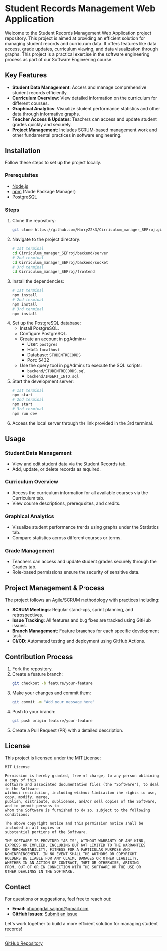 # Student Records Management Web Application

Welcome to the Student Records Management Web Application project repository. This project is aimed at providing an efficient solution for managing student records and curriculum data. It offers features like data access, grade updates, curriculum viewing, and data visualization through graphs. This project is a practical exercise in the software engineering process as part of our Software Engineering course.

## Key Features

- **Student Data Management**: Access and manage comprehensive student records efficiently.
- **Curriculum Overview**: View detailed information on the curriculum for different courses.
- **Graphical Analytics**: Visualize student performance statistics and other data through informative graphs.
- **Teacher Access & Updates**: Teachers can access and update student grades quickly and securely.
- **Project Management**: Includes SCRUM-based management work and other fundamental practices in software engineering.

## Installation

Follow these steps to set up the project locally.

### Prerequisites

- [Node.js](https://nodejs.org/)
- [npm](https://www.npmjs.com/) (Node Package Manager)
- [PostgreSQL](https://www.postgresql.org/)

### Steps

1. Clone the repository:
    ```sh
    git clone https://github.com/HarryZ2k3/Cirriculum_manager_SEProj.git
    ```
2. Navigate to the project directory:
    ```sh
    # 1st terminal
    cd Cirriculum_manager_SEProj/backend/server
    # 2nd terminal
    cd Cirriculum_manager_SEProj/backend/socket
    # 3rd terminal
    cd Cirriculum_manager_SEProj/frontend
    ```
3. Install the dependencies:
    ```sh
    # 1st terminal
    npm install
    # 2nd terminal
    npm install
    # 3rd terminal
    npm install
    ```
4. Set up the PostgreSQL database:
    - Install PostgreSQL.
    - Configure PostgreSQL.
    - Create an account in pgAdmin4:
      - User: `postgres`
      - Host: `localhost`
      - Database: `STUDENTRECORDS`
      - Port: 5432
    - Use the query tool in pgAdmin4 to execute the SQL scripts:
      - `backend/STUDENTRECORDS.sql`
      - `backend/INSERT_INTO.sql`
5. Start the development server:
    ```sh
    # 1st terminal
    npm start
    # 2nd terminal
    npm start
    # 3rd terminal
    npm run dev
    ```
6. Access the local server through the link provided in the 3rd terminal.

## Usage

### Student Data Management
- View and edit student data via the Student Records tab.
- Add, update, or delete records as required.

### Curriculum Overview
- Access the curriculum information for all available courses via the Curriculum tab.
- View course descriptions, prerequisites, and credits.

### Graphical Analytics
- Visualize student performance trends using graphs under the Statistics tab.
- Compare statistics across different courses or terms.

### Grade Management
- Teachers can access and update student grades securely through the Grades tab.
- Role-based permissions ensure the security of sensitive data.

## Project Management & Process

The project follows an Agile/SCRUM methodology with practices including:
- **SCRUM Meetings**: Regular stand-ups, sprint planning, and retrospectives.
- **Issue Tracking**: All features and bug fixes are tracked using GitHub issues.
- **Branch Management**: Feature branches for each specific development task.
- **CI/CD**: Automated testing and deployment using GitHub Actions.

## Contribution Process

1. Fork the repository.
2. Create a feature branch:
    ```sh
    git checkout -b feature/your-feature
    ```
3. Make your changes and commit them:
    ```sh
    git commit -m "Add your message here"
    ```
4. Push to your branch:
    ```sh
    git push origin feature/your-feature
    ```
5. Create a Pull Request (PR) with a detailed description.

## License

This project is licensed under the MIT License:

```
MIT License

Permission is hereby granted, free of charge, to any person obtaining a copy of this
software and associated documentation files (the "Software"), to deal in the Software
without restriction, including without limitation the rights to use, copy, modify, merge,
publish, distribute, sublicense, and/or sell copies of the Software, and to permit persons to
whom the Software is furnished to do so, subject to the following conditions:

The above copyright notice and this permission notice shall be included in all copies or
substantial portions of the Software.

THE SOFTWARE IS PROVIDED "AS IS", WITHOUT WARRANTY OF ANY KIND,
EXPRESS OR IMPLIED, INCLUDING BUT NOT LIMITED TO THE WARRANTIES
OF MERCHANTABILITY, FITNESS FOR A PARTICULAR PURPOSE AND
NONINFRINGEMENT. IN NO EVENT SHALL THE AUTHORS OR COPYRIGHT
HOLDERS BE LIABLE FOR ANY CLAIM, DAMAGES OR OTHER LIABILITY,
WHETHER IN AN ACTION OF CONTRACT, TORT OR OTHERWISE, ARISING
FROM, OUT OF OR IN CONNECTION WITH THE SOFTWARE OR THE USE OR
OTHER DEALINGS IN THE SOFTWARE.
```

## Contact

For questions or suggestions, feel free to reach out:
- **Email**: phuongdai.saigon@gmail.com
- **GitHub Issues**: [Submit an issue](https://github.com/HarryZ2k3/Cirriculum_manager_SEProj/issues)

Let's work together to build a more efficient solution for managing student records!

---

[GitHub Repository](https://github.com/HarryZ2k3/Cirriculum_manager_SEProj)
